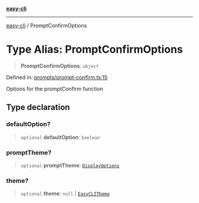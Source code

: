 [**easy-cli**](../README.md)

***

[easy-cli](../globals.md) / PromptConfirmOptions

# Type Alias: PromptConfirmOptions

> **PromptConfirmOptions**: `object`

Defined in: [prompts/prompt-confirm.ts:15](https://github.com/patrickeaton/easy-cli/blob/273fbeda7c9fba29e0eebd0183c0f5c4b12461f3/src/prompts/prompt-confirm.ts#L15)

Options for the promptConfirm function

## Type declaration

### defaultOption?

> `optional` **defaultOption**: `boolean`

### promptTheme?

> `optional` **promptTheme**: [`DisplayOptions`](DisplayOptions.md)

### theme?

> `optional` **theme**: `null` \| [`EasyCLITheme`](../classes/EasyCLITheme.md)
